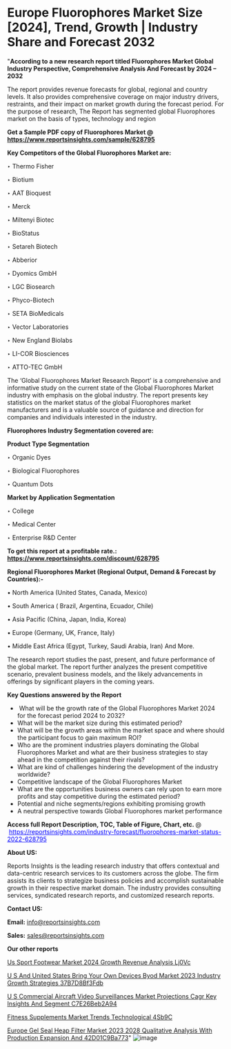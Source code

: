 # Europe Fluorophores Market Size [2024], Trend, Growth | Industry Share and Forecast 2032

 "<strong>According to a new research report titled Fluorophores Market Global Industry Perspective, Comprehensive Analysis And Forecast by 2024 – 2032</strong>

The report provides revenue forecasts for global, regional and country levels. It also provides comprehensive coverage on major industry drivers, restraints, and their impact on market growth during the forecast period. For the purpose of research, The Report has segmented global Fluorophores market on the basis of types, technology and region

<strong>Get a Sample PDF copy of Fluorophores Market </strong><strong>@<a href=https://www.reportsinsights.com/sample/628795 style=color:#0000ff;> https://www.reportsinsights.com/sample/628795</a></strong></font>

<strong>Key Competitors of the Global Fluorophores Market are:</strong>

‣ Thermo Fisher

‣ Biotium

‣ AAT Bioquest

‣ Merck

‣ Miltenyi Biotec

‣ BioStatus

‣ Setareh Biotech

‣ Abberior

‣ Dyomics GmbH

‣ LGC Biosearch

‣ Phyco-Biotech

‣ SETA BioMedicals

‣ Vector Laboratories

‣ New England Biolabs

‣ LI-COR Biosciences

‣ ATTO-TEC GmbH

The ‘Global Fluorophores Market Research Report’ is a comprehensive and informative study on the current state of the Global Fluorophores Market industry with emphasis on the global industry. The report presents key statistics on the market status of the global Fluorophores market manufacturers and is a valuable source of guidance and direction for companies and individuals interested in the industry.

<strong>Fluorophores Industry Segmentation covered are:</strong>

<strong>Product Type Segmentation</strong>

‣    Organic Dyes

‣ Biological Fluorophores

‣ Quantum Dots

<strong>Market by Application Segmentation</strong>

‣   College

‣ Medical Center

‣ Enterprise R&D Center

<strong>To get this report at a profitable rate.: <a href=https://www.reportsinsights.com/discount/628795 style=color:#0000ff;>https://www.reportsinsights.com/discount/628795</a></strong></font>

<strong>Regional Fluorophores Market (Regional Output, Demand &amp; Forecast by Countries):-</strong>

• North America (United States, Canada, Mexico)

• South America ( Brazil, Argentina, Ecuador, Chile)

• Asia Pacific (China, Japan, India, Korea)

• Europe (Germany, UK, France, Italy)

• Middle East Africa (Egypt, Turkey, Saudi Arabia, Iran) And More.

The research report studies the past, present, and future performance of the global market. The report further analyzes the present competitive scenario, prevalent business models, and the likely advancements in offerings by significant players in the coming years.

<strong>Key Questions answered by the Report</strong>
<ul>
  <li> What will be the growth rate of the Global Fluorophores Market 2024 for the forecast period 2024 to 2032?</li>
  <li>What will be the market size during this estimated period?</li>
  <li>What will be the growth areas within the market space and where should the participant focus to gain maximum ROI?</li>
  <li>Who are the prominent industries players dominating the Global Fluorophores Market and what are their business strategies to stay ahead in the competition against their rivals?</li>
  <li>What are kind of challenges hindering the development of the industry worldwide?</li>
  <li>Competitive landscape of the Global Fluorophores Market</li>
  <li>What are the opportunities business owners can rely upon to earn more profits and stay competitive during the estimated period?</li>
  <li>Potential and niche segments/regions exhibiting promising growth</li>
  <li>A neutral perspective towards Global Fluorophores market performance</li>
</ul>
<strong>Access full Report Description, TOC, Table of Figure, Chart, etc. </strong>@  <a href=https://reportsinsights.com/industry-forecast/fluorophores-market-status-2022-628795 style=color:#0000ff;>https://reportsinsights.com/industry-forecast/fluorophores-market-status-2022-628795</a></font>

<strong><strong>About US</strong>:</strong>

Reports Insights is the leading research industry that offers contextual and data-centric research services to its customers across the globe. The firm assists its clients to strategize business policies and accomplish sustainable growth in their respective market domain. The industry provides consulting services, syndicated research reports, and customized research reports.

<strong>Contact US:</strong>

<p class=""""><b>Email:</b> <a href=mailto:info@reportsinsights.com>info@reportsinsights.com</a></p>
<p class=""""><b>Sales:</b> <a href=mailto:sales@reportsinsights.com>sales@reportsinsights.com</a></p>

<strong>Our other reports</strong>

<a href=https://www.linkedin.com/pulse/us-sport-footwear-market-2024-growth-revenue-analysis-lj0vc/>Us Sport Footwear Market 2024 Growth Revenue Analysis Lj0Vc</a>

<a href=https://medium.com/@aryawankhede943/u-s-and-united-states-bring-your-own-devices-byod-market-2023-industry-growth-strategies-37b7d8bf3fdb>U S And United States Bring Your Own Devices Byod Market 2023 Industry Growth Strategies 37B7D8Bf3Fdb</a>

<a href=https://medium.com/@akitotamura255/u-s-commercial-aircraft-video-surveillances-market-projections-cagr-key-insights-and-segment-c7e26beb2a94>U S Commercial Aircraft Video Surveillances Market Projections Cagr Key Insights And Segment C7E26Beb2A94</a>

<a href=https://www.linkedin.com/pulse/fitness-supplements-market-trends-technological-4sb9c/>Fitness Supplements Market Trends Technological 4Sb9C</a>

<a href=https://medium.com/@singhaakesh50/europe-gel-seal-heap-filter-market-2023-2028-qualitative-analysis-with-production-expansion-and-42d01c9ba773>Europe Gel Seal Heap Filter Market 2023 2028 Qualitative Analysis With Production Expansion And 42D01C9Ba773</a>"
![image](https://github.com/daminid12/RImarketresearch/assets/158430485/1dbadb4a-8378-449f-bb2f-83f93f79f09a)
